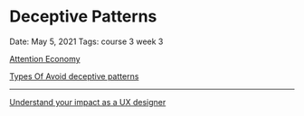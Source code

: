 # Deceptive Patterns

Date: May 5, 2021
Tags: course 3 week 3

[Attention Economy ](Attention%20Economy%20b9db6019b80440928d68316399b72c97.md)

[Types Of Avoid deceptive patterns](Types%20Of%20Avoid%20deceptive%20patterns%20bc0de252088b4186a386a1d9b60f7234.md)

---

[Understand your impact as a UX designer](Understand%20your%20impact%20as%20a%20UX%20designer%20fa63244cf5cc492db3d57aa92db5a44b.md)